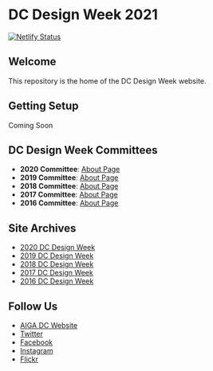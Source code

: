 # DC Design Week 2021

[![Netlify Status](https://api.netlify.com/api/v1/badges/14b479f3-ec6a-4d0b-b94e-6fefe33785e3/deploy-status)](https://app.netlify.com/sites/dcdesignweek/deploys)

## Welcome

This repository is the home of the DC Design Week website.

## Getting Setup

Coming Soon

## DC Design Week Committees

-   **2020 Committee**: [About Page](https://2020.dcdesignweek.org/about)
-   **2019 Committee**: [About Page](https://2019.dcdesignweek.org/about)
-   **2018 Committee**: [About Page](https://2018.dcdesignweek.org/about/index.html)
-   **2017 Committee**: [About Page](https://2017.dcdesignweek.org/about/)
-   **2016 Committee**: [About Page](https://2016.dcdesignweek.org/about/index.html)

## Site Archives

-   [2020 DC Design Week](https://2020.dcdesignweek.org)
-   [2019 DC Design Week](https://2019.dcdesignweek.org)
-   [2018 DC Design Week](https://2018.dcdesignweek.org)
-   [2017 DC Design Week](https://2017.dcdesignweek.org)
-   [2016 DC Design Week](https://2016.dcdesignweek.org)

## Follow Us

-   [AIGA DC Website](https://dc.aiga.org/)
-   [Twitter](https://twitter.com/aigadc)
-   [Facebook](https://www.facebook.com/aigaDC)
-   [Instagram](https://www.instagram.com/aigadc/)
-   [Flickr](https://www.flickr.com/photos/77867183@N00)
